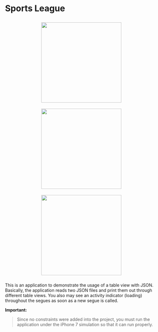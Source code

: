 # Sports League

<p align="center">
<img src="https://raw.githubusercontent.com/brunosdecampos/Swift-Sports-League/master/Sports%20League/preview1.jpg" width="265" hspace="10" vspace="10" />
<img src="https://raw.githubusercontent.com/brunosdecampos/Swift-Sports-League/master/Sports%20League/preview2.jpg" width="265" hspace="10" vspace="10" />
<img src="https://raw.githubusercontent.com/brunosdecampos/Swift-Sports-League/master/Sports%20League/preview3.jpg" width="265" hspace="10" vspace="10" />
</p>

This is an application to demonstrate the usage of a table view with JSON. Basically, the application reads two JSON files and print them out through different table views. You also may see an activity indicator (loading) throughout the segues as soon as a new segue is called.

**Important:**
> Since no constraints were added into the project, you must run the application under the iPhone 7 simulation so that it can run properly.
